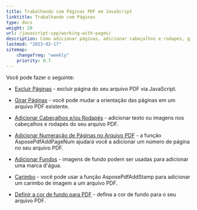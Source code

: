 ```yaml
---
title: Trabalhando com Páginas PDF em JavaScript
linktitle: Trabalhando com Páginas
type: docs
weight: 20
url: /javascript-cpp/working-with-pages/
description: Como adicionar páginas, adicionar cabeçalhos e rodapés, girar páginas você pode saber nesta seção. Aspose.PDF para JavaScript via C++ explica todos os detalhes sobre este tópico.
lastmod: "2023-02-17"
sitemap:
    changefreq: "weekly"
    priority: 0.7
---
```


Você pode fazer o seguinte:

- [Excluir Páginas](/pdf/javascript-cpp/delete-pages/) - excluir página do seu arquivo PDF via JavaScript.
- [Girar Páginas](/pdf/javascript-cpp/rotate-pages/) - você pode mudar a orientação das páginas em um arquivo PDF existente.
- [Adicionar Cabeçalhos e/ou Rodapés](/pdf/javascript-cpp/add-headers-and-footers-of-pdf-file/) - adicionar texto ou imagens nos cabeçalhos e rodapés do seu arquivo PDF.
- [Adicionar Numeração de Páginas no Arquivo PDF](/pdf/javascript-cpp/add-page-number/) - a função AsposePdfAddPageNum ajudará você a adicionar um número de página no seu arquivo PDF.

- [Adicionar Fundos](/pdf/javascript-cpp/add-backgrounds/) - imagens de fundo podem ser usadas para adicionar uma marca d'água.
- [Carimbo](/pdf/javascript-cpp/stamping/) - você pode usar a função AsposePdfAddStamp para adicionar um carimbo de imagem a um arquivo PDF.
- [Definir a cor de fundo para PDF](/pdf/javascript-cpp/set-background-color/) - defina a cor de fundo para o seu arquivo PDF.